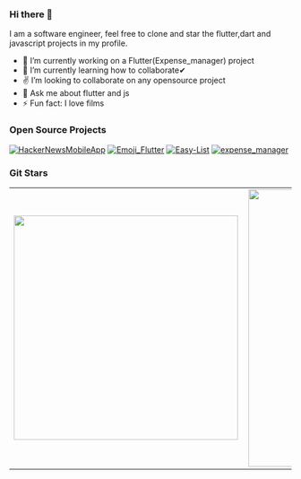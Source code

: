 ### Hi there 👋

I am a software engineer, feel free to clone and star the flutter,dart and javascript projects in my profile.  

- 🔭 I’m currently working on a Flutter(Expense_manager) project
- 🌱 I’m currently learning how to collaborate✔
- ✌ I’m looking to collaborate on any opensource project
- 💬 Ask me about flutter and js
- ⚡ Fun fact: I love films


### Open Source Projects

[![HackerNewsMobileApp](https://github-readme-stats.vercel.app/api/pin/?username=petermusembi69&repo=HackerNewsMobileApp)](https://github.com/petermusembi69/HackerNewsMobileApp)
[![Emoji_Flutter](https://github-readme-stats.vercel.app/api/pin/?username=petermusembi69&repo=Emoji_Flutter)](https://github.com/petermusembi69/Emoji_Flutter)
[![Easy-List](https://github-readme-stats.vercel.app/api/pin/?username=petermusembi69&repo=Easy-List)](https://github.com/petermusembi69/Easy-List)
[![expense_manager](https://github-readme-stats.vercel.app/api/pin/?username=petermusembi69&repo=expense_manager)](https://github.com/petermusembi69/expense_manager)

### Git Stars
<table>
  
  <tr>
      <td>
        <img width="400px" align="left" src="https://github-readme-stats.vercel.app/api/top-langs/?username=petermusembi69&hide=html&layout=compact" />
    </td>
      <td>
        <img width="495px" align="left" src="https://github-readme-stats.vercel.app/api?username=petermusembi69&count_private=true&theme=default&show_icons=true" />
    </td>
    
  </tr>  
  
</table>
<br/>
<br/>


<!--
### Github Stats

[![Peter Musembi's Github Stats](https://github-readme-stats.vercel.app/api?username=petermusembi69&count_private=true&theme=default&show_icons=true)](https://github.com/petermusembi69)

-->
